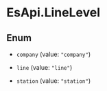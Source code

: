 # EsApi.LineLevel

## Enum


* `company` (value: `"company"`)

* `line` (value: `"line"`)

* `station` (value: `"station"`)


